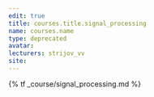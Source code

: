 ```yaml
---
edit: true
title: courses.title.signal_processing
name: courses.name
type: deprecated
avatar:
lecturers: strijov_vv
site:
---
```


{% tf _course/signal_processing.md %}
